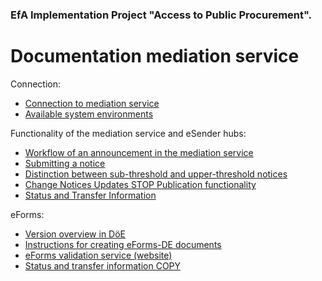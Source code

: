 ### EfA Implementation Project "Access to Public Procurement".
# Documentation mediation service
Connection:
  - [Connection to mediation service](Connection_to_mediator.md)
  - [Available system environments](Development_environments.md)

Functionality of the mediation service and eSender hubs:
- [Workflow of an announcement in the mediation service](Workflow.md)
- [Submitting a notice](/documentation/send_notice.md)
- [Distinction between sub-threshold and upper-threshold notices](/documentation/sub-threshold_notice.md)
- [Change Notices Updates STOP Publication functionality](/documentation/STOPupdatechangenotices.md)
- [Status and Transfer Information](Status_information.md)


eForms:
- [Version overview in DöE](eForms_support.md)
- [Instructions for creating eForms-DE documents](eForms_creation.md)
- [eForms validation service (website)](Validator.md)
- [Status and transfer information COPY](Status_information.md)

<br><br>
